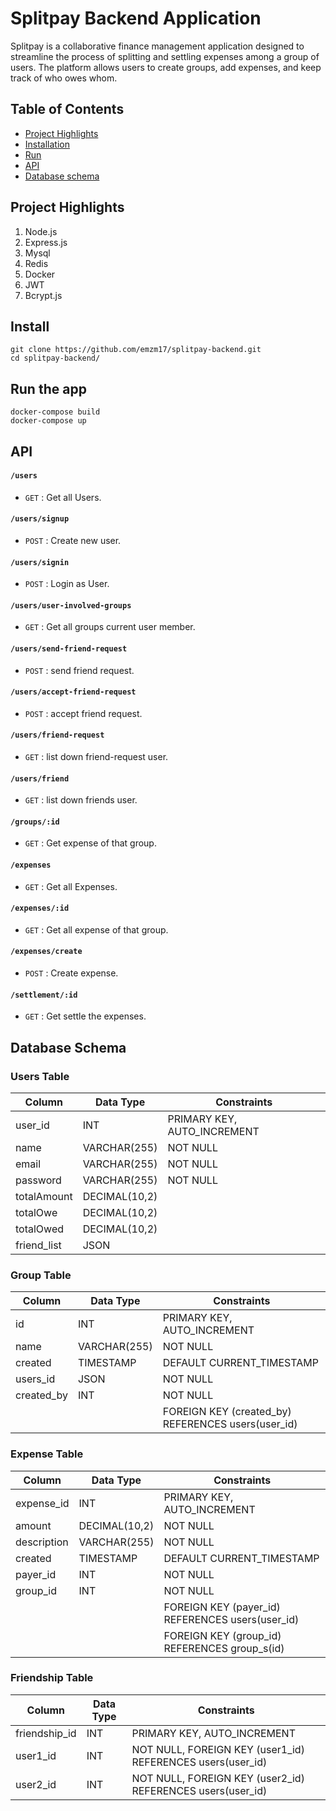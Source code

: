 # Splitpay Backend Application
Splitpay is a collaborative finance management application designed to streamline the process of splitting and settling expenses among a group of users. The platform allows users to create groups, add expenses, and keep track of who owes whom.


## Table of Contents
- [Project Highlights](#ProjectHighlight)
- [Installation](#Install)
- [Run](#run)
- [API](#api)
- [Database schema](#databaseschema)



## Project Highlights 
1. Node.js
2. Express.js
3. Mysql
4. Redis
5. Docker
6. JWT
7. Bcrypt.js
## Install

    git clone https://github.com/emzm17/splitpay-backend.git
    cd splitpay-backend/

## Run the app


    docker-compose build
    docker-compose up

    
    
## API

#### `/users`
* `GET` : Get all Users.
#### `/users/signup`
* `POST` : Create new user.
#### `/users/signin`
* `POST` : Login as User.
#### `/users/user-involved-groups`
* `GET` : Get all groups current user member.
#### `/users/send-friend-request`
* `POST` : send friend request.
#### `/users/accept-friend-request`
* `POST` : accept friend request.
#### `/users/friend-request`
* `GET` : list down friend-request user.
#### `/users/friend`
* `GET` : list down friends user. 
#### `/groups/:id`
* `GET` : Get expense of that group.
#### `/expenses`
* `GET` : Get all Expenses.
#### `/expenses/:id`
* `GET` : Get all expense of that group.
#### `/expenses/create`
* `POST` : Create expense.
#### `/settlement/:id`
* `GET` : Get settle the expenses.

## Database Schema 
   
    
### Users Table
| Column        | Data Type         | Constraints          |
|---------------|-------------------|----------------------|
| user_id       | INT               | PRIMARY KEY, AUTO_INCREMENT |
| name          | VARCHAR(255)      | NOT NULL             |
| email         | VARCHAR(255)      | NOT NULL             |
| password      | VARCHAR(255)      | NOT NULL             |
| totalAmount   | DECIMAL(10,2)     |                      |
| totalOwe      | DECIMAL(10,2)     |                      |
| totalOwed     | DECIMAL(10,2)     |                      |
| friend_list   | JSON              |                      |

### Group Table
| Column        | Data Type         | Constraints                        |
|---------------|-------------------|------------------------------------|
| id            | INT               | PRIMARY KEY, AUTO_INCREMENT         |
| name          | VARCHAR(255)      | NOT NULL                           |
| created       | TIMESTAMP         | DEFAULT CURRENT_TIMESTAMP          |
| users_id      | JSON              | NOT NULL                           |
| created_by    | INT               | NOT NULL                           |
|               |                   | FOREIGN KEY (created_by) REFERENCES users(user_id) |

### Expense Table
| Column        | Data Type         | Constraints                                    |
|---------------|-------------------|------------------------------------------------|
| expense_id    | INT               | PRIMARY KEY, AUTO_INCREMENT                   |
| amount        | DECIMAL(10,2)     | NOT NULL                                       |
| description   | VARCHAR(255)      | NOT NULL                                       |
| created       | TIMESTAMP         | DEFAULT CURRENT_TIMESTAMP                    |
| payer_id      | INT               | NOT NULL                                       |
| group_id      | INT               | NOT NULL                                       |
|               |                   | FOREIGN KEY (payer_id) REFERENCES users(user_id) |
|               |                   | FOREIGN KEY (group_id) REFERENCES group_s(id)  |

### Friendship Table
| Column          | Data Type | Constraints                                  |
|-----------------|-----------|----------------------------------------------|
| friendship_id   | INT       | PRIMARY KEY, AUTO_INCREMENT                 |
| user1_id        | INT       | NOT NULL, FOREIGN KEY (user1_id) REFERENCES users(user_id) |
| user2_id        | INT       | NOT NULL, FOREIGN KEY (user2_id) REFERENCES users(user_id) |


  
  
  
   
   
   
  
  
  
 
 
    




  
